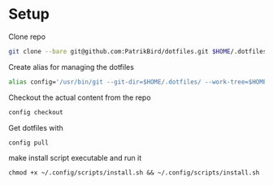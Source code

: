 # Setup

Clone repo
```zsh
git clone --bare git@github.com:PatrikBird/dotfiles.git $HOME/.dotfiles
```

Create alias for managing the dotfiles
```zsh
alias config='/usr/bin/git --git-dir=$HOME/.dotfiles/ --work-tree=$HOME'
```

Checkout the actual content from the repo
```zsh
config checkout
```

Get dotfiles with
```zsh
config pull
```

make install script executable and run it
```
chmod +x ~/.config/scripts/install.sh && ~/.config/scripts/install.sh
```
